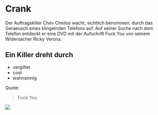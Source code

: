 # Crank
Der Auftragskiller Chev Chelios wacht, sichtlich benommen, durch das Geraeusch eines klingelnden Telefons auf. Auf seiner Suche nach dem Telefon entdeckt er eine DVD mit der Aufschrift Fuck You von seinem Widersacher Ricky Verona.
## Ein Killer dreht durch
* vergiftet
* cool
* wahnsinnig

Quote:
> Fuck You

<img src="https://de.wikipedia.org/wiki/Datei:Jason_Statham_2014.jpg"/>
